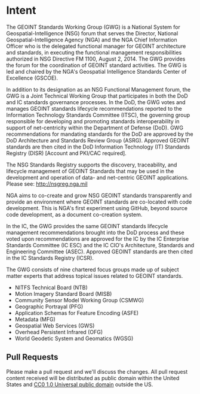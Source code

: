 # Intent
The GEOINT Standards Working Group (GWG) is a National System for Geospatial-Intelligence (NSG) forum that serves the Director, National Geospatial-Intelligence Agency (NGA) and the NGA Chief Information Officer who is the delegated functional manager for GEOINT architecture and standards, in executing the functional management responsibilities authorized in NSG Directive FM 1100, August 2, 2014. The GWG provides the forum for the coordination of GEOINT standard activities. The GWG is led and chaired by the NGA's Geospatial Intelligence Standards Center of Excellence (GSCOE). 

In addition to its designation as an NSG Functional Management forum, the GWG is a Joint Technical Working Group that participates in both the DoD and IC standards governance processes. In the DoD, the GWG votes and manages GEOINT standards lifecycle recommendations reported to the Information Technology Standards Committee (ITSC), the governing group responsible for developing and promoting standards interoperability in support of net-centricity within the Department of Defense (DoD). GWG recommendations for mandating standards for the DoD are approved by the DoD Architecture and Standards Review Group (ASRG). Approved GEOINT standards are then cited in the DoD Information Technology (IT) Standards Registry (DISR) [Account and PKI/CAC required]. 

The NSG Standards Registry supports the discovery, traceability, and lifecycle management of GEOINT Standards that may be used in the development and operation of data- and net-centric GEOINT applications.  Please see: http://nsgreg.nga.mil

NGA aims to co-create and grow NSG GEOINT standards transparently and provide an environment where GEOINT standards are co-located with code development.  This is NGA's first experiment using GitHub, beyond source code development, as a document co-creation system. 

In the IC, the GWG provides the same GEOINT standards lifecycle management recommendations brought into the DoD process and these voted upon recommendations are approved for the IC by the IC Enterprise Standards Committee (IC ESC) and the IC CIO's Architecture, Standards and Engineering Committee (ASEC). Approved GEOINT standards are then cited in the IC Standards Registry (ICSR). 

The GWG consists of nine chartered focus groups made up of subject matter experts that address topical issues related to GEOINT standards.

  * NITFS Technical Board (NTB) 
  * Motion Imagery Standard Board (MISB) 
  * Community Sensor Model Working Group (CSMWG) 
  * Geographic Portrayal (PFG) 
  * Application Schemas for Feature Encoding (ASFE) 
  * Metadata (MFG) 
  * Geospatial Web Services (GWS) 
  * Overhead Persistent Infrared (OFG) 
  * World Geodetic System and Geomatics (WGSG) 


## Pull Requests
Please make a pull request and we'll discuss the changes.  All pull request content received will be distributed as public domain within the United States and [CC0 1.0 Universal public domain](https://creativecommons.org/publicdomain/zero/1.0/legalcode) outside the US.   




